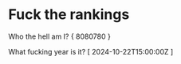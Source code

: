 # Fuck the rankings

Who the hell am I?
{ 8080780 }

What fucking year is it?
[ 2024-10-22T15:00:00Z ]
